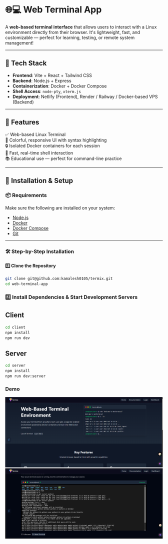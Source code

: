 # 🌐💻 Web Terminal App

A **web-based terminal interface** that allows users to interact with a Linux environment directly from their browser. It's lightweight, fast, and customizable — perfect for learning, testing, or remote system management!

---

## 🧰 Tech Stack

- **Frontend**: Vite + React + Tailwind CSS
- **Backend**: Node.js + Express
- **Containerization**: Docker + Docker Compose
- **Shell Access**: `node-pty`, `xterm.js`
- **Deployment**: Netlify (Frontend), Render / Railway / Docker-based VPS (Backend)

---

## 🎨 Features

✅ Web-based Linux Terminal  
🎨 Colorful, responsive UI with syntax highlighting  
🔒 Isolated Docker containers for each session  
🚀 Fast, real-time shell interaction  
📚 Educational use — perfect for command-line practice  

---

## 🚀 Installation & Setup

### 📦 Requirements

Make sure the following are installed on your system:

- [Node.js](https://nodejs.org/)
- [Docker](https://www.docker.com/)
- [Docker Compose](https://docs.docker.com/compose/)
- [Git](https://git-scm.com/)

---

### 🛠️ Step-by-Step Installation

#### 1️⃣ Clone the Repository

```bash
git clone git@github.com:kamalesh0105/termix.git
cd web-terminal-app
```
###  2️⃣ Install Dependencies & Start Development Servers

## Client

```bash
cd client
npm install
npm run dev
```
## Server

```bash
cd server
npm install
npm run dev:server

```
### Demo
![Home Page](./client/src/assets/home.png)
![Dashboard](./client/src/assets/terminal.png)


